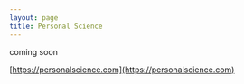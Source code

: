 ```yaml
---
layout: page
title: Personal Science
---
```


coming soon

[https://personalscience.com](https://personalscience.com)



